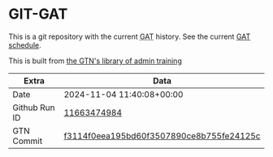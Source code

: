 # GIT-GAT

This is a git repository with the current <abbr title="Galaxy Admin Training">GAT</abbr> history. See the current [GAT schedule](https://gxy.io/gat).

This is built from [the GTN's library of admin training](https://training.galaxyproject.org/training-material/topics/admin/)

Extra | Data
--- | ---
Date | 2024-11-04 11:40:08+00:00
Github Run ID | [11663474984](https://github.com/galaxyproject/training-material/actions/runs/11663474984)
GTN Commit | [f3114f0eea195bd60f3507890ce8b755fe24125c](https://github.com/galaxyproject/training-material/tree/f3114f0eea195bd60f3507890ce8b755fe24125c)

